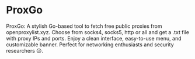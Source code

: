 # ProxGo
ProxGo: A stylish Go-based tool to fetch free public proxies from openproxylist.xyz. Choose from socks4, socks5, http or all and get a .txt file with proxy IPs and ports. Enjoy a clean interface, easy-to-use menu, and customizable banner. Perfect for networking enthusiasts and security researchers 😉.
